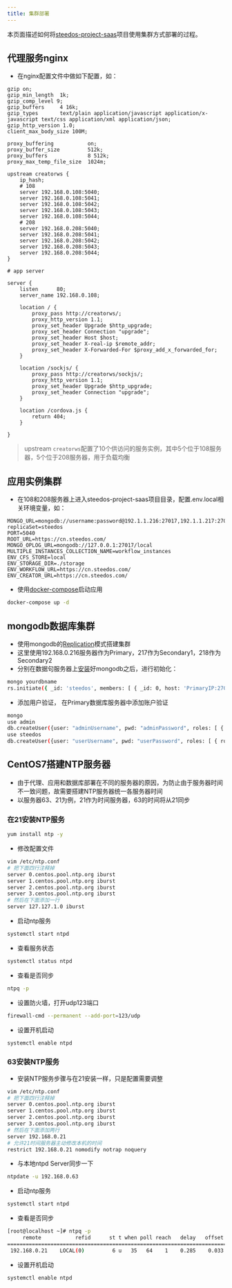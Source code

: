 ```yaml
---
title: 集群部署
---
```


本页面描述如何将[steedos-project-saas](https://github.com/steedos/steedos-project-saas)项目使用集群方式部署的过程。

## 代理服务nginx
- 在nginx配置文件中做如下配置，如：
```nginx
gzip on;
gzip_min_length  1k;
gzip_comp_level 9;
gzip_buffers     4 16k;
gzip_types       text/plain application/javascript application/x-javascript text/css application/xml application/json;
gzip_http_version 1.0;
client_max_body_size 100M;

proxy_buffering           on;
proxy_buffer_size         512k;
proxy_buffers             8 512k;
proxy_max_temp_file_size  1024m;

upstream creatorws {
    ip_hash;
    # 108
    server 192.168.0.108:5040;
    server 192.168.0.108:5041;
    server 192.168.0.108:5042;
    server 192.168.0.108:5043;
    server 192.168.0.108:5044;
    # 208
    server 192.168.0.208:5040;
    server 192.168.0.208:5041;
    server 192.168.0.208:5042;
    server 192.168.0.208:5043;
    server 192.168.0.208:5044;
}

# app server

server {
    listen      80;
    server_name 192.168.0.108;

    location / {
        proxy_pass http://creatorws/;
        proxy_http_version 1.1;
        proxy_set_header Upgrade $http_upgrade;
        proxy_set_header Connection "upgrade";
        proxy_set_header Host $host;
        proxy_set_header X-real-ip $remote_addr;
        proxy_set_header X-Forwarded-For $proxy_add_x_forwarded_for;
    }

    location /sockjs/ {
        proxy_pass http://creatorws/sockjs/;
        proxy_http_version 1.1;
        proxy_set_header Upgrade $http_upgrade;
        proxy_set_header Connection "upgrade";
    }

    location /cordova.js {
        return 404;
    }

}
```
> upstream `creatorws`配置了10个供访问的服务实例，其中5个位于108服务器，5个位于208服务器，用于负载均衡

## 应用实例集群
- 在108和208服务器上进入steedos-project-saas项目目录，配置.env.local相关环境变量，如：
```env
MONGO_URL=mongodb://username:password@192.1.1.216:27017,192.1.1.217:27017,192.1.1.218:27017/yourdbname?replicaSet=steedos
PORT=5040
ROOT_URL=https://cn.steedos.com/
MONGO_OPLOG_URL=mongodb://127.0.0.1:27017/local
MULTIPLE_INSTANCES_COLLECTION_NAME=workflow_instances
ENV_CFS_STORE=local
ENV_STORAGE_DIR=./storage
ENV_WORKFLOW_URL=https://cn.steedos.com/
ENV_CREATOR_URL=https://cn.steedos.com/
```
- 使用[docker-compose](https://docs.docker.com/compose/install/)启动应用
```bash
docker-compose up -d
```

## mongodb数据库集群
- 使用mongodb的[Replication](https://docs.mongodb.com/manual/replication/)模式搭建集群
- 这里使用192.168.0.216服务器作为Primary，217作为Secondary1，218作为Secondary2
- 分别在数据句服务器上[安装](https://docs.mongodb.com/manual/installation/)好mongodb之后，进行初始化：
```bash
mongo yourdbname
rs.initiate({ _id: 'steedos', members: [ { _id: 0, host: 'PrimaryIP:27017', priority: 2 }, { _id: 1, host: 'Secondary1IP:27017', priority: 1 }, { _id: 2, host: 'Secondary2IP:27017', priority: 1 } ]}) 
```
- 添加用户验证， 在Primary数据库服务器中添加账户验证
```bash
mongo
use admin
db.createUser({user: "adminUsername", pwd: "adminPassword", roles: [ { role: "userAdminAnyDatabase", db: "admin" } ] } )
use steedos
db.createUser({user: "userUsername", pwd: "userPassword", roles: [ { role: " readWrite", db: "yourdbname" }, { role: " read", db: "local"} ] } )
```

## CentOS7搭建NTP服务器
- 由于代理、应用和数据库部署在不同的服务器的原因，为防止由于服务器时间不一致问题，故需要搭建NTP服务器统一各服务器时间
- 以服务器63、21为例，21作为时间服务器，63的时间将从21同步
### 在21安装NTP服务
```bash
yum install ntp -y
```
- 修改配置文件
```bash
vim /etc/ntp.conf
# 把下面四行注释掉
server 0.centos.pool.ntp.org iburst
server 1.centos.pool.ntp.org iburst
server 2.centos.pool.ntp.org iburst
server 3.centos.pool.ntp.org iburst
# 然后在下面添加一行
server 127.127.1.0 iburst
```
- 启动ntp服务
```bash
systemctl start ntpd
```
- 查看服务状态
```bash
systemctl status ntpd
```
- 查看是否同步
```bash
ntpq -p
```
- 设置防火墙，打开udp123端口
```bash
firewall-cmd --permanent --add-port=123/udp
```
- 设置开机启动
```bash
systemctl enable ntpd
```
### 63安装NTP服务
- 安装NTP服务步骤与在21安装一样，只是配置需要调整
```bash
vim /etc/ntp.conf
# 把下面四行注释掉
server 0.centos.pool.ntp.org iburst
server 1.centos.pool.ntp.org iburst
server 2.centos.pool.ntp.org iburst
server 3.centos.pool.ntp.org iburst
# 然后在下面添加两行
server 192.168.0.21
# 允许21时间服务器主动修改本机的时间
restrict 192.168.0.21 nomodify notrap noquery
```
- 与本地ntpd Server同步一下
```bash
ntpdate -u 192.168.0.63
```
- 启动ntp服务
```bash
systemctl start ntpd
```
- 查看是否同步
```bash
[root@localhost ~]# ntpq -p
     remote           refid      st t when poll reach   delay   offset  jitter
==============================================================================
 192.168.0.21    LOCAL(0)         6 u   35   64    1    0.285    0.033   0.000
```
- 设置开机启动
```bash
systemctl enable ntpd
```

